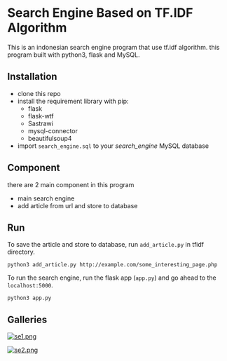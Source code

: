 # Search Engine Based on TF.IDF Algorithm

This is an indonesian search engine program that use tf.idf algorithm. this program built with python3, flask and MySQL.

## Installation

- clone this repo
- install the requirement library with pip:
  - flask
  - flask-wtf
  - Sastrawi
  - mysql-connector
  - beautifulsoup4
- import `search_engine.sql` to your _search_engine_ MySQL database

## Component

there are 2 main component in this program

- main search engine
- add article from url and store to database

## Run

To save the article and store to database, run `add_article.py` in tfidf directory.

```python3 add_article.py http://example.com/some_interesting_page.php```

To run the search engine, run the flask app (`app.py`) and go ahead to the `localhost:5000`.

```python3 app.py```

## Galleries

[![se1.png](https://s5.postimg.cc/r7g1ofjzb/se1.png)](https://postimg.cc/image/5l117eler/)

[![se2.png](https://s5.postimg.cc/5l117et4n/se2.png)](https://postimg.cc/image/icf7dx2wj/)